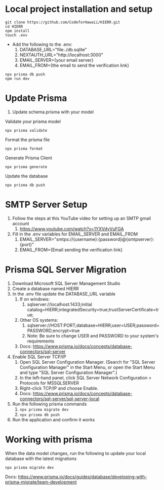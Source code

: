 # Local project installation and setup
```
git clone https://github.com/CodeforHawaii/HIERR.git
cd HIERR
npm install
touch .env
```
* Add the following to the .env:
     1. DATABASE_URL="file:./db.sqlite"
     2. NEXTAUTH_URL="http://localhost:3000"
     3. EMAIL_SERVER={your email server}
     4. EMAIL_FROM={the email to send the verification link}
```
npx prisma db push
npm run dev
```

# Update Prisma
1. Update schema.prisma with your model

Validate your prisma model
```
npx prisma validate
```

Format the prisma file
```
npx prisma format
```
Generate Prisma Client 
```
npx prisma generate
```

Update the database
```
npx prisma db push
```


# SMTP Server Setup
1. Follow the steps at this YouTube video for setting up an SMTP gmail account
   1. https://www.youtube.com/watch?v=1YXVdyVuFGA
2. Fill in the .env variables for EMAIL_SERVER and EMAIL_FROM
   1. EMAIL_SERVER="smtps://{username}:{password}@{smtpserver}:{port}"
   2. EMAIL_FROM={Email sending the verification link} 

# Prisma SQL Server Migration
1. Download Microsoft SQL Server Management Studio
2. Create a database named HIERR
3. In the .env file update the DATABASE_URL variable
   1. If on windows:
      1. sqlserver://localhost:1433;initial catalog=HIERR;integratedSecurity=true;trustServerCertificate=true;
   2. Other OS systems:
      1. sqlserver://HOST:PORT;database=HIERR;user=USER;password=PASSWORD;encrypt=true
      2. Note: Be sure to change USER and PASSWORD to your system's requirements
   3. Docs: https://www.prisma.io/docs/concepts/database-connectors/sql-server
4. Enable SQL Server TCP/IP
   1. Open SQL Server Configuration Manager. (Search for "SQL Server Configuration Manager" in the Start Menu, or open the Start Menu and type "SQL Server Configuration Manager".)
   2. In the left-hand panel, click SQL Server Network Configuration > Protocols for MSSQLSERVER
   3. Right-click TCP/IP and choose Enable.
   4. Docs: https://www.prisma.io/docs/concepts/database-connectors/sql-server/sql-server-local
5. Run the following prisma commands
   1. ```npx prisma migrate dev```
   2. ```npx prisma db push```
6. Run the application and confirm it works

# Working with prisma
When the data model changes, run the following to update your local database with the latest migrations

```
npx prisma migrate dev
```

Docs: https://www.prisma.io/docs/guides/database/developing-with-prisma-migrate/team-development

